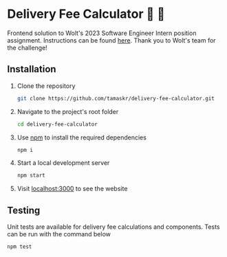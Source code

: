 # Delivery Fee Calculator 🚗 🍕

Frontend solution to Wolt's 2023 Software Engineer Intern position assignment. Instructions can be found [here](https://github.com/woltapp/engineering-summer-intern-2023). Thank you to Wolt's team for the challenge!

## Installation

1. Clone the repository

   ```bash
   git clone https://github.com/tamaskr/delivery-fee-calculator.git
   ```

2. Navigate to the project's root folder

   ```bash
   cd delivery-fee-calculator
   ```

3. Use [npm](https://docs.npmjs.com/downloading-and-installing-node-js-and-npm) to install the required dependencies

   ```bash
   npm i
   ```

3. Start a local development server

   ```bash
   npm start
   ```

3. Visit [localhost:3000](http://localhost:3000/) to see the website

## Testing

Unit tests are available for delivery fee calculations and components. Tests can be run with the command below

```bash
npm test
```
